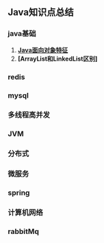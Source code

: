 ## Java知识点总结

### java基础
1. **[Java面向对象特征](java-base/object-oriented-features.md)**
2. **[ArrayList和LinkedList区别]**

### redis

### mysql

### 多线程高并发

### JVM

### 分布式

### 微服务

### spring

### 计算机网络

### rabbitMq
